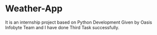 # Weather-App
It is an internship project based on Python Development Given by Oasis Infobyte Team and I have done Third Task successfully.
